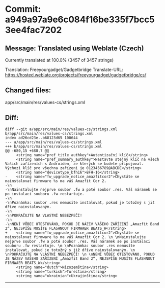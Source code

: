 # Commit: a949a97a9e6c084f16be335f7bcc53ee4fac7202
## Message: Translated using Weblate (Czech)

Currently translated at 100.0% (3457 of 3457 strings)

Translation: Freeyourgadget/Gadgetbridge
Translate-URL: https://hosted.weblate.org/projects/freeyourgadget/gadgetbridge/cs/
## Changed files:
app/src/main/res/values-cs/strings.xml

## Diff:
```
diff --git a/app/src/main/res/values-cs/strings.xml b/app/src/main/res/values-cs/strings.xml
index ad26cd23e..b68123d65 100644
--- a/app/src/main/res/values-cs/strings.xml
+++ b/app/src/main/res/values-cs/strings.xml
@@ -680,15 +680,7 @@
     <string name="pref_title_authkey">Autentizační klíč</string>
     <string name="pref_summary_authkey">Nastavte stejný klíč na všech Vašich zařízeních s Androidem, ze kterých se budete připojovat. Výchozí klíč pro všechna zařízení je 0123456789@ABCDE</string>
     <string name="devicetype_bfh16">BFH-16</string>
-    <string name="fw_upgrade_notice_amazfitcor2">Chystáte se nainstalovat firmware %s na váš Amazfit Cor 2.
-\n
-\nNainstalujte nejprve soubor .fw a poté soubor .res. Váš náramek se po instalaci souboru .fw restartuje.
-\n
-\nPoznámka: soubor .res nemusíte instalovat, pokud je totožný s již dříve nainstalovaným.
-\n
-\nPOKRAČUJTE NA VLASTNÍ NEBEZPEČÍ!
-\n
-\nNENÍ VŮBEC OTESTOVÁNO, POKUD JE NÁZEV VAŠEHO ZAŘÍZENÍ „Amazfit Band 2“, NEJSPÍŠE MUSÍTE FLASHNOUT FIRMWAER BEATS_W</string>
+    <string name="fw_upgrade_notice_amazfitcor2">Chystáte se nainstalovat firmware %s na váš Amazfit Cor 2. \n \nNainstalujte nejprve soubor .fw a poté soubor .res. Váš náramek se po instalaci souboru .fw restartuje. \n \nPoznámka: soubor .res nemusíte instalovat, pokud je totožný s již dříve nainstalovaným. \n \nPOKRAČUJTE NA VLASTNÍ NEBEZPEČÍ! \n \nNENÍ VŮBEC OTESTOVÁNO, POKUD JE NÁZEV VAŠEHO ZAŘÍZENÍ „Amazfit Band 2“, NEJSPÍŠE MUSÍTE FLASHNOUT FIRMWAER BEATS_W</string>
     <string name="dutch">Nizozemština</string>
     <string name="turkish">Turečtina</string>
     <string name="ukrainian">Ukrajinština</string>
```
-----------------------------------
